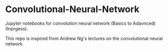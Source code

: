 # Convolutional-Neural-Network

Jupyter notebooks for convolution neural network (Basics to Adavnced) (Inprgess).

This repo is inspired from Andrew Ng's lectures on the convolutional neural network.
